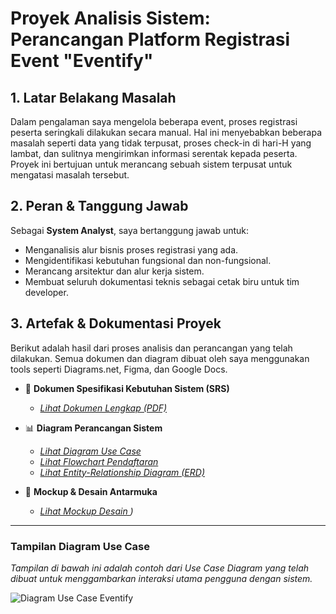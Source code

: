# Proyek Analisis Sistem: Perancangan Platform Registrasi Event "Eventify"

## 1. Latar Belakang Masalah
Dalam pengalaman saya mengelola beberapa event, proses registrasi peserta seringkali dilakukan secara manual. Hal ini menyebabkan beberapa masalah seperti data yang tidak terpusat, proses check-in di hari-H yang lambat, dan sulitnya mengirimkan informasi serentak kepada peserta. Proyek ini bertujuan untuk merancang sebuah sistem terpusat untuk mengatasi masalah tersebut.

## 2. Peran & Tanggung Jawab
Sebagai **System Analyst**, saya bertanggung jawab untuk:
- Menganalisis alur bisnis proses registrasi yang ada.
- Mengidentifikasi kebutuhan fungsional dan non-fungsional.
- Merancang arsitektur dan alur kerja sistem.
- Membuat seluruh dokumentasi teknis sebagai cetak biru untuk tim developer.

## 3. Artefak & Dokumentasi Proyek
Berikut adalah hasil dari proses analisis dan perancangan yang telah dilakukan. Semua dokumen dan diagram dibuat oleh saya menggunakan tools seperti Diagrams.net, Figma, dan Google Docs.

* 📄 **Dokumen Spesifikasi Kebutuhan Sistem (SRS)**
    * *[Lihat Dokumen Lengkap (PDF)](https://github.com/ihsannorramadha1/Portofolio-System-Analysis-Eventify/blob/main/SRC_Eventify.pdf)*

* 📊 **Diagram Perancangan Sistem**
    * *[Lihat Diagram Use Case](https://github.com/ihsannorramadha1/Portofolio-System-Analysis-Eventify/blob/main/Use_Case_P1.png)*
    * *[Lihat Flowchart Pendaftaran](https://github.com/ihsannorramadha1/Portofolio-System-Analysis-Eventify/blob/main/FlowChartCA.drawio.png)*
    * *[Lihat Entity-Relationship Diagram (ERD)](https://github.com/ihsannorramadha1/Portofolio-System-Analysis-Eventify/blob/main/ERDCA.drawio.png)*

* 🎨 **Mockup & Desain Antarmuka**
    * *[Lihat Mockup Desain ](https://github.com/ihsannorramadha1/Portofolio-System-Analysis-Eventify/blob/main/mockup_eventify.png))*

---
### Tampilan Diagram Use Case
*Tampilan di bawah ini adalah contoh dari Use Case Diagram yang telah dibuat untuk menggambarkan interaksi utama pengguna dengan sistem.*

![Diagram Use Case Eventify](https://github.com/ihsannorramadha1/Portofolio-System-Analysis-Eventify/blob/main/UseCase_Eventify.png?raw=true)
